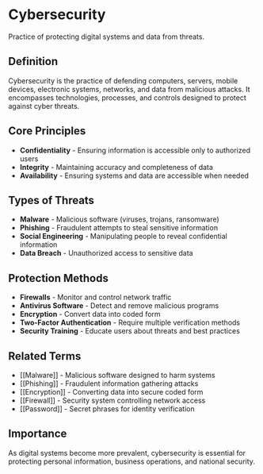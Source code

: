 # Cybersecurity

Practice of protecting digital systems and data from threats.

## Definition
Cybersecurity is the practice of defending computers, servers, mobile devices, electronic systems, networks, and data from malicious attacks. It encompasses technologies, processes, and controls designed to protect against cyber threats.

## Core Principles
- **Confidentiality** - Ensuring information is accessible only to authorized users
- **Integrity** - Maintaining accuracy and completeness of data
- **Availability** - Ensuring systems and data are accessible when needed

## Types of Threats
- **Malware** - Malicious software (viruses, trojans, ransomware)
- **Phishing** - Fraudulent attempts to steal sensitive information
- **Social Engineering** - Manipulating people to reveal confidential information
- **Data Breach** - Unauthorized access to sensitive data

## Protection Methods
- **Firewalls** - Monitor and control network traffic
- **Antivirus Software** - Detect and remove malicious programs
- **Encryption** - Convert data into coded form
- **Two-Factor Authentication** - Require multiple verification methods
- **Security Training** - Educate users about threats and best practices

## Related Terms
- [[Malware]] - Malicious software designed to harm systems
- [[Phishing]] - Fraudulent information gathering attacks
- [[Encryption]] - Converting data into secure coded form
- [[Firewall]] - Security system controlling network access
- [[Password]] - Secret phrases for identity verification

## Importance
As digital systems become more prevalent, cybersecurity is essential for protecting personal information, business operations, and national security.
